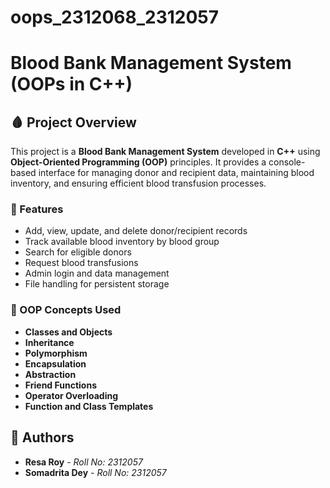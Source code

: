 # oops_2312068_2312057
# Blood Bank Management System (OOPs in C++)

## 🩸 Project Overview

This project is a **Blood Bank Management System** developed in **C++** using **Object-Oriented Programming (OOP)** principles. It provides a console-based interface for managing donor and recipient data, maintaining blood inventory, and ensuring efficient blood transfusion processes.

### 🔧 Features

- Add, view, update, and delete donor/recipient records
- Track available blood inventory by blood group
- Search for eligible donors
- Request blood transfusions
- Admin login and data management
- File handling for persistent storage

### 🧱 OOP Concepts Used

- **Classes and Objects**
- **Inheritance**
- **Polymorphism**
- **Encapsulation**
- **Abstraction**
- **Friend Functions**
- **Operator Overloading**
- **Function and Class Templates**

## 👥 Authors

- **Resa Roy** - *Roll No: 2312057*
- **Somadrita Dey** - *Roll No: 2312057*
